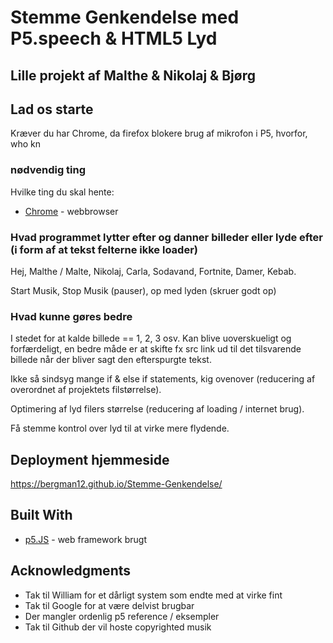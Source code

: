 # Stemme Genkendelse med P5.speech & HTML5 Lyd
## Lille projekt af Malthe & Nikolaj & Bjørg

## Lad os starte

Kræver du har Chrome, da firefox blokere brug af mikrofon i P5, hvorfor, who kn

### nødvendig ting

Hvilke ting du skal hente:

* [Chrome](https://www.google.com/chrome/) - webbrowser

### Hvad programmet lytter efter og danner billeder eller lyde efter (i form af at tekst felterne ikke loader)
Hej, Malthe / Malte, Nikolaj, Carla, Sodavand, Fortnite, Damer, Kebab.

Start Musik, Stop Musik (pauser), op med lyden (skruer godt op)

### Hvad kunne gøres bedre
I stedet for at kalde billede == 1, 2, 3 osv. Kan blive uoverskueligt og forfærdeligt, en bedre måde er at skifte fx src link ud til det tilsvarende billede når der bliver sagt den efterspurgte tekst.

Ikke så sindsyg mange if & else if statements, kig ovenover (reducering af overordnet af projektets filstørrelse).

Optimering af lyd filers størrelse (reducering af loading / internet brug).

Få stemme kontrol over lyd til at virke mere flydende.

## Deployment hjemmeside

https://bergman12.github.io/Stemme-Genkendelse/

## Built With

* [p5.JS](https://p5js.org/) - web framework brugt


## Acknowledgments

* Tak til William for et dårligt system som endte med at virke fint
* Tak til Google for at være delvist brugbar
* Der mangler ordenlig p5 reference / eksempler
* Tak til Github der vil hoste copyrighted musik

